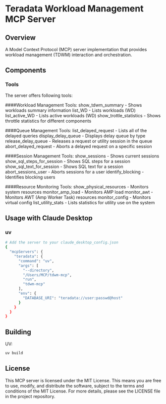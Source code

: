# Teradata Workload Management MCP Server

## Overview
A Model Context Protocol (MCP) server implementation that provides workload management (TDWM) interaction and orchestration.

## Components

### Tools
The server offers following tools:

####Workload Management Tools:
  show_tdwm_summary - Shows workloads summary information
  list_WD - Lists workloads (WD)
  list_active_WD - Lists active workloads (WD)
  show_trottle_statistics - Shows throttle statistics for different components

####Queue Management Tools:
  list_delayed_request - Lists all of the delayed queries
  display_delay_queue - Displays delay queue by type
  release_delay_queue - Releases a request or utility session in the queue
  abort_delayed_request - Aborts a delayed request on a specific session

####Session Management Tools:
  show_sessions - Shows current sessions
  show_sql_steps_for_session - Shows SQL steps for a session
  show_sql_text_for_session - Shows SQL text for a session
  abort_sessions_user - Aborts sessions for a user
  identify_blocking - Identifies blocking users

####Resource Monitoring Tools:
  show_physical_resources - Monitors system resources
  monitor_amp_load - Monitors AMP load
  monitor_awt - Monitors AWT (Amp Worker Task) resources
  monitor_config - Monitors virtual config
  list_utility_stats - Lists statistics for utility use on the system

## Usage with Claude Desktop

### uv

```bash
# Add the server to your claude_desktop_config.json
{
  "mcpServers": {
    "teradata": {
      "command": "uv",
      "args": [
        "--directory",
        "/Users/MCP/tdwm-mcp",
        "run",
        "tdwm-mcp"
      ],
      "env": {
        "DATABASE_URI": "teradata://user:passwd@host"
      }
    }
  }
}
```

## Building

UV:

```bash
uv build
```

## License

This MCP server is licensed under the MIT License. This means you are free to use, modify, and distribute the software, subject to the terms and conditions of the MIT License. For more details, please see the LICENSE file in the project repository.